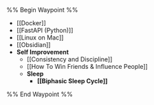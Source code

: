 %% Begin Waypoint %%
- [[Docker]]
- [[FastAPI (Python)]]
- [[Linux on Mac]]
- [[Obsidian]]
- **Self Improvement**
	- [[Consistency and Discipline]]
	- [[How To Win Friends & Influence People]]
	- **Sleep**
		- **[[Biphasic Sleep Cycle]]**

%% End Waypoint %%